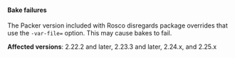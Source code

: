 #### Bake failures

The Packer version included with Rosco disregards package overrides that use the `-var-file=` option. This may cause bakes to fail.

**Affected versions**: 2.22.2 and later, 2.23.3 and later, 2.24.x, and 2.25.x